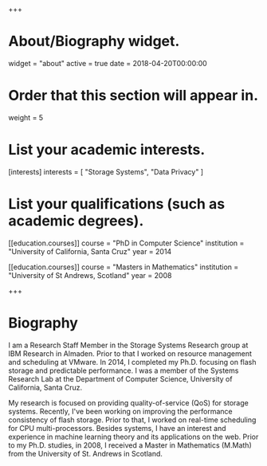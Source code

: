 +++
# About/Biography widget.
widget = "about"
active = true
date = 2018-04-20T00:00:00

# Order that this section will appear in.
weight = 5

# List your academic interests.
[interests]
  interests = [
    "Storage Systems",
    "Data Privacy"
  ]

# List your qualifications (such as academic degrees).
[[education.courses]]
  course = "PhD in Computer Science"
  institution = "University of California, Santa Cruz"
  year = 2014

[[education.courses]]
  course = "Masters in Mathematics"
  institution = "University of St Andrews, Scotland"
  year = 2008
 
+++

# Biography

I am a Research Staff Member in the Storage Systems Research group at IBM Research in Almaden. Prior to that I worked on resource management and scheduling at VMware. In 2014, I completed my Ph.D. focusing on flash storage and predictable performance. I was a member of the Systems Research Lab at the Department of Computer Science, University of California, Santa Cruz.

My research is focused on providing quality-of-service (QoS) for storage systems. Recently, I've been working on improving the performance consistency of flash storage. Prior to that, I worked on real-time scheduling for CPU multi-processors. Besides systems, I have an interest and experience in machine learning theory and  its applications on the web. Prior to my Ph.D. studies, in 2008, I received a Master in Mathematics (M.Math) from the University of St. Andrews in Scotland.
